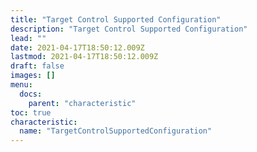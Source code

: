 ```yaml
---
title: "Target Control Supported Configuration"
description: "Target Control Supported Configuration"
lead: ""
date: 2021-04-17T18:50:12.009Z
lastmod: 2021-04-17T18:50:12.009Z
draft: false
images: []
menu:
  docs:
    parent: "characteristic"
toc: true
characteristic:
  name: "TargetControlSupportedConfiguration"
---
```

